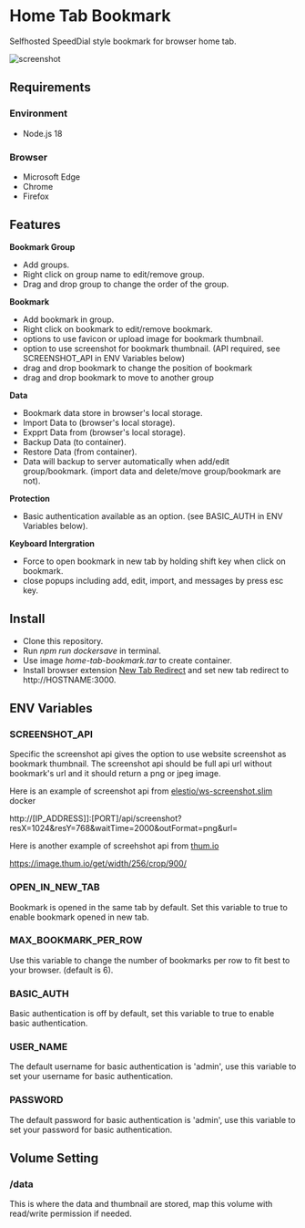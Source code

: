 # Home Tab Bookmark

Selfhosted SpeedDial style bookmark for browser home tab.

![screenshot](https://github.com/user-attachments/assets/d0d78c2d-e515-400e-a815-a646bf230b3e)

## Requirements
### Environment
* Node.js 18
### Browser
* Microsoft Edge
* Chrome
* Firefox

## Features

**Bookmark Group**
* Add groups.
* Right click on group name to edit/remove group.
* Drag and drop group to change the order of the group.

**Bookmark**
* Add bookmark in group.
* Right click on bookmark to edit/remove bookmark.
* options to use favicon or upload image for bookmark thumbnail.
* option to use screenshot for bookmark thumbnail. (API required, see SCREENSHOT_API in ENV Variables below)
* drag and drop bookmark to change the position of bookmark
* drag and drop bookmark to move to another group

**Data**
* Bookmark data store in browser's local storage.
* Import Data to (browser's local storage).
* Expprt Data from (browser's local storage).
* Backup Data (to container).
* Restore Data (from container).
* Data will backup to server automatically when add/edit group/bookmark. (import data and delete/move group/bookmark are not).

**Protection**
* Basic authentication available as an option. (see BASIC_AUTH in ENV Variables below).

**Keyboard Intergration**
* Force to open bookmark in new tab by holding shift key when click on bookmark.
* close popups including add, edit, import, and messages by press esc key.

## Install
* Clone this repository.
* Run *npm run dockersave* in terminal.
* Use image *home-tab-bookmark.tar* to create container.
* Install browser extension [New Tab Redirect](https://chromewebstore.google.com/detail/new-tab-redirect/icpgjfneehieebagbmdbhnlpiopdcmna?hl=en-US) and set new tab redirect to http://HOSTNAME:3000.

## ENV Variables
### SCREENSHOT_API ###
Specific the screenshot api gives the option to use website screenshot as bookmark thumbnail. The screenshot api should be full api url without bookmark's url and it should return a png or jpeg image.

Here is an example of screenshot api from [elestio/ws-screenshot.slim](https://hub.docker.com/r/elestio/ws-screenshot.slim) docker

http://[IP_ADDRESS]]:[PORT]/api/screenshot?resX=1024&resY=768&waitTime=2000&outFormat=png&url=

Here is another example of screehshot api from [thum.io](https://www.thum.io)

https://image.thum.io/get/width/256/crop/900/

### OPEN_IN_NEW_TAB ###
Bookmark is opened in the same tab by default. Set this variable to true to enable bookmark opened in new tab.

### MAX_BOOKMARK_PER_ROW ###
Use this variable to change the number of bookmarks per row to fit best to your browser. (default is 6).

### BASIC_AUTH ###
Basic authentication is off by default, set this variable to true to enable basic authentication.

### USER_NAME ###
The default username for basic authentication is 'admin', use this variable to set your username for basic authentication.

### PASSWORD ###
The default password for basic authentication is 'admin', use this variable to set your password for basic authentication.

## Volume Setting
### /data ###
This is where the data and thumbnail are stored, map this volume with read/write permission if needed.
